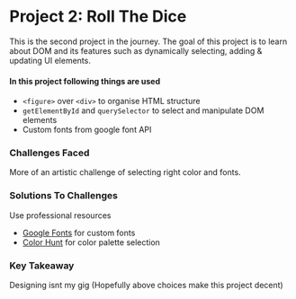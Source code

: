 # Project 2: Roll The Dice
This is the second project in the journey. The goal of this project is to learn about DOM and its features such as dynamically selecting, adding & updating UI elements.

#### In this project following things are used
* ```<figure>``` over ```<div>``` to organise HTML structure
* ```getElementById``` and ```querySelector``` to select and manipulate DOM elements
* Custom fonts from google font API

### Challenges Faced
More of an artistic challenge of selecting right color and fonts.

### Solutions To Challenges
Use professional resources
* [Google Fonts](https://fonts.google.com) for custom fonts
* [Color Hunt](https://colorhunt.co) for color palette selection

### Key Takeaway
Designing isnt my gig (Hopefully above choices make this project decent)
